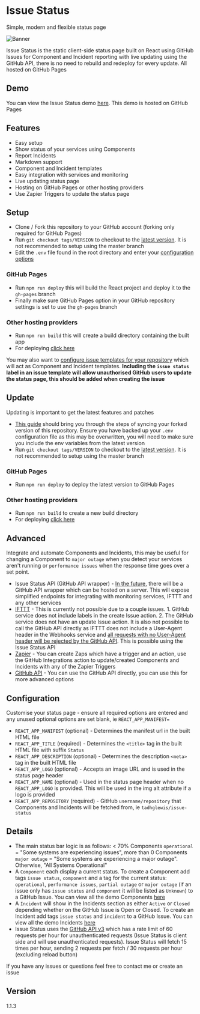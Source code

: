 # Issue Status

Simple, modern and flexible status page

![Banner](/banner.gif?raw=true)

Issue Status is the static client-side status page built on React using GitHub Issues for Component and Incident reporting with live updating using the GitHub API, there is no need to rebuild and redeploy for every update. All hosted on GitHub Pages

## Demo

You can view the Issue Status demo [here](https://tadhglewis.github.io/issue-status). This demo is hosted on GitHub Pages

## Features

- Easy setup
- Show status of your services using Components
- Report Incidents
- Markdown support
- Component and Incident templates
- Easy integration with services and monitoring
- Live updating status page
- Hosting on GitHub Pages or other hosting providers
- Use Zapier Triggers to update the status page

## Setup

- Clone / Fork this repository to your GitHub account (forking only required for GitHub Pages)
- Run `git checkout tags/VERSION` to checkout to the [latest version](#configuration). It is not recommended to setup using the master branch
- Edit the `.env` file found in the root directory and enter your [configuration options](#configuration)

### GitHub Pages

- Run `npm run deploy` this will build the React project and deploy it to the `gh-pages` branch
- Finally make sure GitHub Pages option in your GitHub repository settings is set to use the `gh-pages` branch

### Other hosting providers

- Run `npm run build` this will create a build directory containing the built app
- For deploying [click here](https://create-react-app.dev/docs/deployment)

You may also want to [configure issue templates for your repository](https://help.github.com/en/github/building-a-strong-community/configuring-issue-templates-for-your-repository) which will act as Component and Incident templates. **Including the `issue status` label in an issue template will allow unauthorised GitHub users to update the status page, this should be added when creating the issue**

## Update

Updating is important to get the latest features and patches

- [This guide](https://help.github.com/en/github/collaborating-with-issues-and-pull-requests/syncing-a-fork) should bring you through the steps of syncing your forked version of this repository. Ensure you have backed up your `.env` configuration file as this may be overwritten, you will need to make sure you include the env variables from the latest version
- Run `git checkout tags/VERSION` to checkout to the [latest version](#configuration). It is not recommended to setup using the master branch

### GitHub Pages

- Run `npm run deploy` to deploy the latest version to GitHub Pages

### Other hosting providers

- Run `npm run build` to create a new build directory
- For deploying [click here](https://create-react-app.dev/docs/deployment)

## Advanced

Integrate and automate Components and Incidents, this may be useful for changing a Component to `major outage` when you detect your services aren't running or `performance issues` when the response time goes over a set point.

- Issue Status API (GitHub API wrapper) - [In the future](https://github.com/tadhglewis/issue-status/issues/18), there will be a GitHub API wrapper which can be hosted on a server. This will expose simplified endpoints for integrating with monitoring services, IFTTT and any other services
- [IFTTT](https://ifttt.com) - This is currently not possible due to a couple issues. 1. GitHub service does not include labels in the create Issue action. 2. The GitHub service does not have an update Issue action. It is also not possible to call the GitHub API directly as IFTTT does not include a User-Agent header in the Webhooks service and [all requests with no User-Agent header will be rejected by the GitHub API](https://developer.github.com/v3/#user-agent-required). This is possible using the Issue Status API
- [Zapier](https://zapier.com) - You can create Zaps which have a trigger and an action, use the GitHub Integrations action to update/created Components and Incidents with any of the Zapier Triggers
- [GitHub API](https://developer.github.com) - You can use the GitHub API directly, you can use this for more advanced options

## Configuration

Customise your status page - ensure all required options are entered and any unused optional options are set blank, ie `REACT_APP_MANIFEST=`

- `REACT_APP_MANIFEST` (optional) - Determines the manifest url in the built HTML file
- `REACT_APP_TITLE` (required) - Determines the `<title>` tag in the built HTML file with suffix `Status`
- `REACT_APP_DESCRIPTION` (optional) - Determines the description `<meta>` tag in the built HTML file
- `REACT_APP_LOGO` (optional) - Accepts an image URL and is used in the status page header
- `REACT_APP_NAME` (optional) - Used in the status page header when no `REACT_APP_LOGO` is provided. This will be used in the img alt attribute if a logo is provided
- `REACT_APP_REPOSITORY` (required) - GitHub `username/repository` that Components and Incidents will be fetched from, ie `tadhglewis/issue-status`

## Details

- The main status bar logic is as follows: < 70% Components `operational` = "Some systems are experiencing issues", more than 0 Components `major outage` = "Some systems are experiencing a major outage". Otherwise, "All Systems Operational"
- A `Component` each display a current status. To create a Component add tags `issue status`, `component` and a tag for the current status: `operational`, `performance issues`, `partial outage` or `major outage` (if an issue only has `issue status` and `component` it will be listed as `Unknown`) to a GitHub Issue. You can view all the demo Components [here](https://github.com/tadhglewis/issue-status/issues?q=is%3Aissue+label%3A%22issue+status%22+label%3A%22component%22)
- A `Incident` will show in the Incidents section as either `Active` or `Closed` depending whether on the GitHub Issue is Open or Closed. To create an Incident add tags `issue status` and `incident` to a GitHub Issue. You can view all the demo Incidents [here](https://github.com/tadhglewis/issue-status/issues?q=is%3Aissue+label%3A%22issue+status%22+label%3A%22incident%22)
- Issue Status uses the [GitHub API v3](https://developer.github.com/v3) which has a rate limit of 60 requests per hour for unauthenticated requests (Issue Status is client side and will use unauthenticated requests). Issue Status will fetch 15 times per hour, sending 2 requests per fetch / 30 requests per hour (excluding reload button)

If you have any issues or questions feel free to contact me or create an issue

## Version

1.1.3
